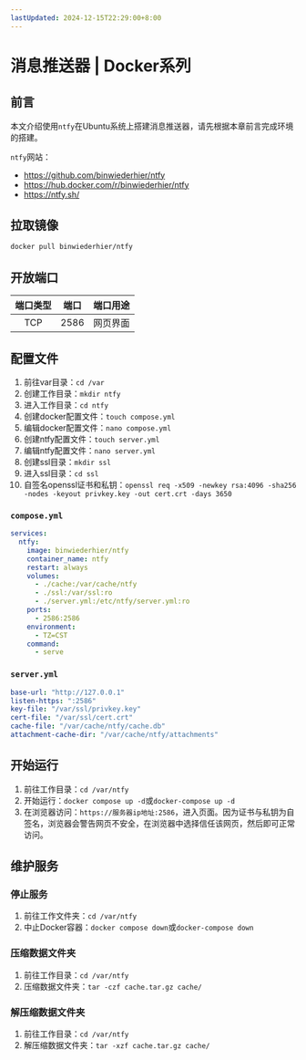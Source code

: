 ```yaml
---
lastUpdated: 2024-12-15T22:29:00+8:00
---
```


# 消息推送器 | Docker系列

## 前言

本文介绍使用`ntfy`在Ubuntu系统上搭建消息推送器，请先根据本章前言完成环境的搭建。

`ntfy`网站：

- <https://github.com/binwiederhier/ntfy>
- <https://hub.docker.com/r/binwiederhier/ntfy>
- <https://ntfy.sh/>

## 拉取镜像

```bash
docker pull binwiederhier/ntfy
```

## 开放端口

| 端口类型 | 端口  | 端口用途 |
| :------: | :---: | :------: |
|   TCP    | 2586  | 网页界面 |

## 配置文件

1. 前往var目录：`cd /var`
2. 创建工作目录：`mkdir ntfy`
3. 进入工作目录：`cd ntfy`
4. 创建docker配置文件：`touch compose.yml`
5. 编辑docker配置文件：`nano compose.yml`
6. 创建ntfy配置文件：`touch server.yml`
7. 编辑ntfy配置文件：`nano server.yml`
8. 创建ssl目录：`mkdir ssl`
9. 进入ssl目录：`cd ssl`
10. 自签名openssl证书和私钥：`openssl req -x509 -newkey rsa:4096 -sha256 -nodes -keyout privkey.key -out cert.crt -days 3650`

### `compose.yml`

```yml
services:
  ntfy:
    image: binwiederhier/ntfy
    container_name: ntfy
    restart: always
    volumes:
      - ./cache:/var/cache/ntfy
      - ./ssl:/var/ssl:ro
      - ./server.yml:/etc/ntfy/server.yml:ro
    ports:
      - 2586:2586
    environment:
      - TZ=CST
    command:
      - serve
```

### `server.yml`

```yml
base-url: "http://127.0.0.1"
listen-https: ":2586"
key-file: "/var/ssl/privkey.key"
cert-file: "/var/ssl/cert.crt"
cache-file: "/var/cache/ntfy/cache.db"
attachment-cache-dir: "/var/cache/ntfy/attachments"
```

## 开始运行

1. 前往工作目录：`cd /var/ntfy`
2. 开始运行：`docker compose up -d`或`docker-compose up -d`
3. 在浏览器访问：`https://服务器ip地址:2586`，进入页面。因为证书与私钥为自签名，浏览器会警告网页不安全，在浏览器中选择信任该网页，然后即可正常访问。

## 维护服务

### 停止服务

1. 前往工作文件夹：`cd /var/ntfy`
2. 中止Docker容器：`docker compose down`或`docker-compose down`

### 压缩数据文件夹

1. 前往工作目录：`cd /var/ntfy`
2. 压缩数据文件夹：`tar -czf cache.tar.gz cache/`

### 解压缩数据文件夹

1. 前往工作目录：`cd /var/ntfy`
2. 解压缩数据文件夹：`tar -xzf cache.tar.gz cache/`
